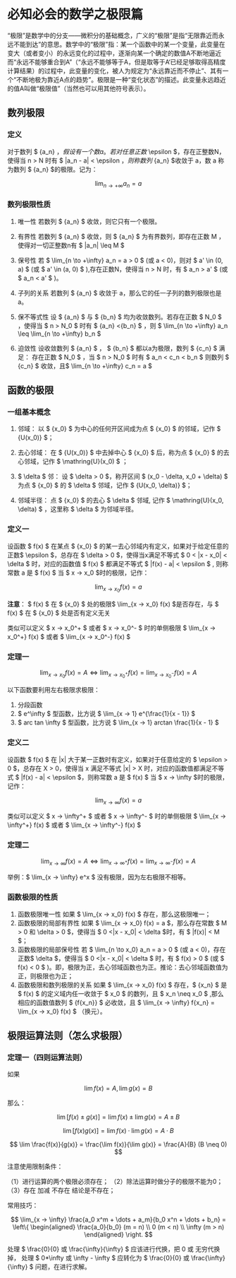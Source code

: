 # 必知必会的数学之极限篇

“极限”是数学中的分支——微积分的基础概念，广义的“极限”是指“无限靠近而永远不能到达”的意思。数学中的“极限”指：某一个函数中的某一个变量，此变量在变大（或者变小）的永远变化的过程中，逐渐向某一个确定的数值A不断地逼近而“永远不能够重合到A”（“永远不能够等于A，但是取等于A‘已经足够取得高精度计算结果）的过程中，此变量的变化，被人为规定为“永远靠近而不停止”、其有一个“不断地极为靠近A点的趋势”。极限是一种“变化状态”的描述。此变量永远趋近的值A叫做“极限值”（当然也可以用其他符号表示）。

## 数列极限

### 定义

对于数列 $ \{a_n\} $，假设有一个数 a。若对任意正数$ \epsilon $，存在正整数N，使得当 n > N 时有 $ |a_n - a| < \epsilon $，则称数列$ \{a_n\} $收敛于 a，数 a 称为数列 $ \{a_n\} $的极限。记为：

$$ \lim_{n \to +\infty} a_n = a $$

### 数列极限性质

1. 唯一性 若数列 $ \{a_n\} $ 收敛，则它只有一个极限。

2. 有界性 若数列 $ \{a_n\} $ 收敛，则 $ \{a_n\} $ 为有界数列，即存在正数 M ，使得对一切正整数n有 $ |a_n| \leq M $

3. 保号性 若 $ \lim_{n \to +\infty} a_n = a > 0 $ (或 a < 0)，则对 $ a' \in (0, a) $ (或 $ a' \in (a, 0) $ ),存在正数N，使得当 n > N 时，有 $ a_n > a' $ (或 $ a_n < a' $ )。

4. 子列的关系 若数列 $ \{a_n\} $ 收敛于 a，那么它的任一子列的数列极限也是a。

5. 保不等式性 设 $ \{a_n\} $ 与 $ \{b_n\} $ 均为收敛数列。若存在正数 $ N_0 $ ，使得当 $ n > N_0 $ 时有 $ \{a_n\} <\{b_n\} $ ，则 $ \lim_{n \to +\infty} a_n \leq \lim_{n \to +\infty} b_n $

6. 迫敛性 设收敛数列 $ \{a_n\} $ ， $ \{b_n\} $ 都以a为极限，数列 $ {c_n} $ 满足：
存在正数 $ N_0 $ ，当 $ n > N_0 $ 时有 $ a_n < c_n < b_n $ 则数列 $ {c_n} $ 收敛，且$ \lim_{n \to +\infty} c_n = a $

## 函数的极限

### 一组基本概念

1. 邻域： 以 $ {x_0} $ 为中心的任何开区间成为点 $ {x_0} $ 的邻域，记作 $ {U(x_0)} $；

2. 去心邻域： 在 $ {U(x_0)} $ 中去掉中心 $ {x_0} $ 后，称为点 $ {x_0} $ 的去心邻域，记作 $ \mathring{U}(x_0) $ ；

3. $ \delta $ 邻： 设 $ \delta > 0 $，称开区间 $ (x_0 - \delta, x_0 + \delta) $ 为点 $ {x_0} $ 的 $ \delta $ 邻域，记作 $ {U(x_0, \delta)} $；

4. 邻域半径： 点 $ {x_0} $ 的去心 $ \delta $ 邻域, 记作 $ \mathring{U}(x_0, \delta) $ ，这里称 $ \delta $ 为邻域半径。

### 定义一

设函数 $ f(x) $ 在某点 $ {x_0} $ 的某一去心邻域内有定义，如果对于给定任意的正数$ \epsilon $，总存在 $ \delta > 0 $，使得当x满足不等式 $ 0 < |x - x_0| < \delta $ 时，对应的函数值 $ f(x) $ 都满足不等式 $ |f(x) - a| < \epsilon $ , 则称常数 a 是 $ f(x) $ 当 $ x → x_0 $时的极限，记作：

$$ \lim_{x → x_0} f(x) = a $$

**注意**： $ f(x) $ 在 $ {x_0} $ 处的极限$ \lim_{x → x_0} f(x) $是否存在，与 $ f(x) $ 在 $ {x_0} $ 处是否有定义无关

类似可以定义 $ x → x_0^+ $ 或者 $ x → x_0^- $ 时的单侧极限 $ \lim_{x → x_0^+} f(x) $ 或者 $ \lim_{x → x_0^-} f(x) $

### 定理一

$$ \lim_{x → x_0} f(x) = A \Longleftrightarrow \lim_{x → x_0^+} f(x) = \lim_{x → x_0^-} f(x) = A $$

以下函数要利用左右极限求极限：

1. 分段函数
2. $ e^\infty $ 型函数，比方说 $ \lim_{x → 1} e^{\frac{1}{x - 1}} $
3. $ arc tan \infty $ 型函数，比方说 $ \lim_{x → 1} arctan \frac{1}{x - 1} $

### 定义二

设函数 $ f(x) $ 在 |x| 大于某一正数时有定义，如果对于任意给定的 $ \epsilon > 0 $，总存在 X > 0，使得当 x 满足不等式 |x| > X 时，对应的函数值都满足不等式 $ |f(x) - a| < \epsilon $，则称常数 a 是 $ f(x) $ 当 $ x → \infty $时的极限，记作：

$$ \lim_{x → \infty} f(x) = a $$

类似可以定义 $ x → \infty^+ $ 或者 $ x → \infty^- $ 时的单侧极限 $ \lim_{x → \infty^+} f(x) $ 或者 $ \lim_{x → \infty^-} f(x) $

### 定理二

$$ \lim_{x → \infty} f(x) = A \Longleftrightarrow \lim_{x → \infty^+} f(x) = \lim_{x → \infty^-} f(x) = A $$

举例：$ \lim_{x → \infty} e^x $ 没有极限，因为左右极限不相等。

### 函数极限的性质

1. 函数极限唯一性 如果 $ \lim_{x → x_0} f(x) $ 存在，那么这极限唯一；
2. 函数极限的局部有界性 如果 $ \lim_{x → x_0} f(x) = a $，那么存在常数 $ M > 0 和 \delta > 0 $，使得当 $ 0 <|x - x_0| < \delta $时，有 $ |f(x)| < M $；
3. 函数极限的局部保号性 若 $ \lim_{n \to x_0} a_n = a > 0 $ (或 a < 0)，存在正数$ \delta $，使得当 $ 0 <|x - x_0| < \delta $ 时，有 $ f(x) > 0 $ (或 $ f(x) < 0 $ )。即，极限为正，去心邻域函数也为正。推论：去心邻域函数值为正，则极限也为正；
4. 函数极限和数列极限的关系 如果 $ \lim_{x → x_0} f(x) $ 存在，$ \{x_n\} $ 是 $ f(x) $ 的定义域内任一收敛于 $ x_0 $ 的数列，且 $ x_n \neq x_0 $ ,那么相应的函数值数列 $ \{f\{x_n\}\} $ 必收敛，且 $ \lim_{x → \infty} f\{x_n\} = \lim_{x → x_0} f(x) $ （换元）。

## 极限运算法则（怎么求极限）

### 定理一（四则运算法则）

如果

$$ \lim f(x) = A, \lim g(x) = B $$

那么：

$$ \lim[f(x) \pm g(x)] = \lim f(x) \pm \lim g(x) = A \pm B $$

$$ \lim[f(x) g(x)] = \lim f(x) · \lim g(x) = A · B $$

$$ \lim \frac{f(x)}{g(x)} = \frac{\lim f(x)}{\lim g(x)} = \frac{A}{B} (B \neq 0) $$

注意使用限制条件：

（1）进行运算的两个极限必须存在；
（2）除法运算时做分子的极限不能为0；
（3）存在 加减 不存在 结论是不存在；

常用技巧：

$$ \lim_{x → \infty} \frac{a_0 x^m + \dots + a_m}{b_0 x^n + \dots + b_n} = \left\{
\begin{aligned}
\frac{a_0}{b_0}  (m = n) \\
0 (m < n) \\
\infty (m > n)
\end{aligned}
\right. $$

处理 $ \frac{0}{0} 或 \frac{\infty}{\infty} $ 应该进行代换，把 0 或 无穷代换掉， 处理 $ 0*\infty 或 \infty - \infty $ 应转化为 $ \frac{0}{0} 或 \frac{\infty}{\infty} $ 问题，在进行求解。
